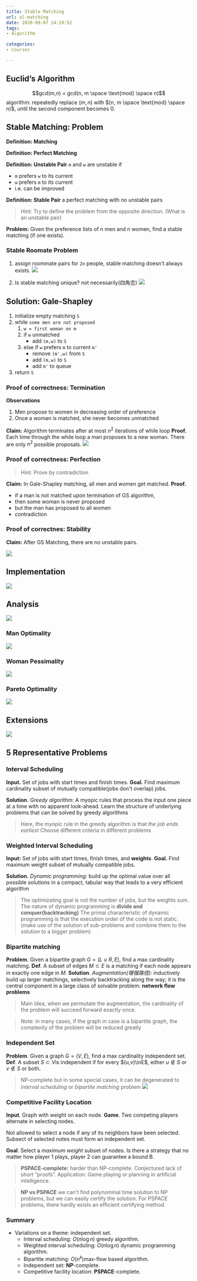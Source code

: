 ```yaml
---
title: Stable Matching
url: al-matching
date: 2020-09-07 14:19:52
tags: 
- Algorithm

categories: 
- Courses

---
```




<!-- more -->


## Euclid’s Algorithm
$$gcd(m,n) = gcd(n, m \space \text{mod} \space n)$$
algorithm: repeatedly replace $(m,n)$ with $(n, m \space \text{mod} \space n)$, until the second component becomes 0.

## Stable Matching: Problem

**Definition: Matching**

**Definition: Perfect Matching**

**Definition: Unstable Pair** `m` and `w` are unstable if
- `m` prefers `w` to its current
- `w` prefers `m` to its current
- i.e. can be improved

**Definition: Stable Pair** a perfect matching with no unstable pairs

> Hint: Try to define the problem from the opposite direction. (What is an unstable pair)

**Problem:** Given the preference lists of n men and n women, find a stable matching (if one exists).

### Stable Roomate Problem

1. assign roommate pairs for `2n` people, stable matching doesn't always exists.
   ![](./img/09-07-14-29-05.png)

2. Is stable matching unique? not necessarily(四角恋)
   ![](./img/09-07-14-30-16.png)

## Solution: Gale-Shapley

1. initialize empty matching `S`
2. while `some men are not proposed`
   1. `w = first woman on m`
   2. if `w` unmatched
      - add `(m,w)` to `S`
   3. else if `w` prefers `m` to current `m'`
      - remove `(m',w)` from `S`
      - add `(m,w)` to `S`
      - add `m'` to queue
3. return `S`

### Proof of correctness: Termination

**Observations**
1. Men propose to women in decreasing order of preference
2. Once a woman is matched, she never becomes unmatched

**Claim:** Algorithm terminates after at most $n^2$ iterations of while loop
**Proof.** Each time through the while loop a man proposes to a new woman. There are only $n^2$ possible proposals.
![](./img/09-07-14-41-20.png)

### Proof of correctness: Perfection

> Hint: Prove by contradiction

**Claim:** In Gale-Shapley matching, all men and women get matched.
**Proof.**
- if a man is not matched upon termination of GS algorithm, 
- then some woman is never proposed
- but the man has proposed to all women
- contradiction


### Proof of correctnes: Stability

**Claim:** After GS Matching, there are no unstable pairs.

![](./img/09-13-22-36-34.png)

## Implementation

![](./img/09-13-22-37-10.png)

## Analysis
![](./img/09-13-22-37-57.png)

### Man Optimality
![](./img/09-13-22-38-41.png)

### Woman Pessimality
![](./img/09-13-22-39-08.png)

### Pareto Optimality
![](./img/09-13-22-39-43.png)

## Extensions
![](./img/09-13-22-40-10.png)


## 5 Representative Problems

### Interval Scheduling

**Input.** Set of jobs with start times and finish times.
**Goal.** Find maximum cardinality subset of mutually compatible(jobs don't overlap) jobs.

**Solution.** *Greedy algorithm:* A myopic rules that process the input one piece at a time with no apparent look-ahead. Learn the structure of underlying problems that can be solved by greedy algorithms

> Here, the myopic rule in the greedy algorithm is that *the job ends earliest*
> Choose different criteria in different problems


### Weighted Interval Scheduling

**Input:** Set of jobs with start times, finish times, and **weights**.
**Goal.** Find maximum weight subset of mutually compatible jobs.

**Solution.** *Dynamic programming:* build up the optimal value over all possible solutions in a compact, tabular way that leads to a very efficient algorithm

> The optimizating goal is not the number of jobs, but the weights sum.
> The nature of dynamic programming is **divide and conquer(backtracking)**
> The primal characteristic of dynamic programming is that the execution order of the code is not static. (make use of the solution of sub-problems and combine them to the solution to a bigger problem)


### Bipartite matching

**Problem**. Given a bipartite graph $G=(L \cup R, E)$, find a max cardinality matching.
**Def**. A subset of edges $M \subset E$ is a matching if each node appears
in exactly one edge in $M$.
**Solution**. *Augmentation(增强路径)*: inductively build up larger matchings, selectively backtracking along the way; it is the central component in a large class of solvable problem: **network flow problems**

> Main Idea, when we permutate the augmentation, the cardinality of the problem will succeed forward exactly once.

> Note: in many cases, if the graph in case is a bipartite graph, the complexity of the problem will be reduced greatly



### Independent Set
**Problem**. Given a graph $G=(V,E)$, find a max cardinality independent set.
**Def**. A subset $S\subset V$is independent if for every $(u,v)\inE$, either $u \notin S$ or $v \notin S$ or both.


> NP-complete
> but in some special cases, it can be degenerated to *interval scheduling* or *bipartite matching* problem
> ![](./img/09-14-13-29-44.png)


### Competitive Facility Location

**Input**. Graph with weight on each node.
**Game**. Two competing players alternate in selecting nodes.

Not allowed to select a node if any of its neighbors have been selected. Subsect of selected notes must form an independent set.

**Goal**. Select a *maximum weight* subset of nodes. Is there a strategy that no matter how player 1 plays, player 2 can guarantee a bound B.

> **PSPACE-complete:** harder than NP-complete.
> Conjectured lack of short “proofs”.
> Application: Game playing or planning in artificial intelligence.


> **NP vs PSPACE**
> we can't find polynominal time solution to NP problems, but we can easily certify the solution.
> For PSPACE problems, there hardly exists an efficient certifying method.

### Summary

- Variations on a theme: independent set.
  - Interval scheduling: $O(n\log n)$ greedy algorithm.
  - Weighted interval scheduling: $O(n\log n)$ dynamic programming algorithm.
  - Bipartite matching: $O(n^k)$max-flow based algorithm.
  - Independent set: **NP**-complete.
  - Competitive facility location: **PSPACE**-complete.